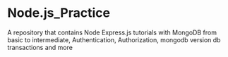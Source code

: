# Node.js_Practice
A repository that contains Node Express.js tutorials with MongoDB from basic to intermediate, Authentication, Authorization, mongodb version db transactions and more
